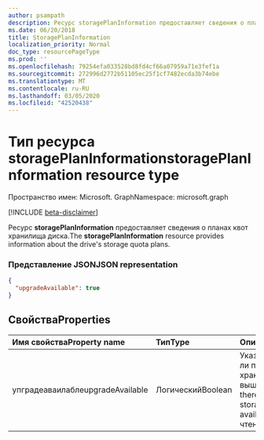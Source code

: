 ```yaml
---
author: psampath
description: Ресурс storagePlanInformation предоставляет сведения о планах квот хранилища диска.
ms.date: 06/20/2018
title: StoragePlanInformation
localization_priority: Normal
doc_type: resourcePageType
ms.prod: ''
ms.openlocfilehash: 79254efa033528bd8fd4cf66a07959a71e3fef1a
ms.sourcegitcommit: 272996d2772b51105ec25f1cf7482ecda3b74ebe
ms.translationtype: MT
ms.contentlocale: ru-RU
ms.lasthandoff: 03/05/2020
ms.locfileid: "42520438"
---
```

# <a name="storageplaninformation-resource-type"></a><span data-ttu-id="b5775-103">Тип ресурса storagePlanInformation</span><span class="sxs-lookup"><span data-stu-id="b5775-103">storagePlanInformation resource type</span></span>

<span data-ttu-id="b5775-104">Пространство имен: Microsoft. Graph</span><span class="sxs-lookup"><span data-stu-id="b5775-104">Namespace: microsoft.graph</span></span>

[!INCLUDE [beta-disclaimer](../../includes/beta-disclaimer.md)]

<span data-ttu-id="b5775-105">Ресурс **storagePlanInformation** предоставляет сведения о планах квот хранилища диска.</span><span class="sxs-lookup"><span data-stu-id="b5775-105">The **storagePlanInformation** resource provides information about the drive's storage quota plans.</span></span>

### <a name="json-representation"></a><span data-ttu-id="b5775-106">Представление JSON</span><span class="sxs-lookup"><span data-stu-id="b5775-106">JSON representation</span></span>

<!-- {
  "blockType": "resource",
  "optionalProperties": [ ],
   "@odata.type": "microsoft.graph.storagePlanInformation",
} -->

```json
{
  "upgradeAvailable": true
}

```
## <a name="properties"></a><span data-ttu-id="b5775-107">Свойства</span><span class="sxs-lookup"><span data-stu-id="b5775-107">Properties</span></span>

| <span data-ttu-id="b5775-108">Имя свойства</span><span class="sxs-lookup"><span data-stu-id="b5775-108">Property name</span></span>     | <span data-ttu-id="b5775-109">Тип</span><span class="sxs-lookup"><span data-stu-id="b5775-109">Type</span></span>      | <span data-ttu-id="b5775-110">Описание</span><span class="sxs-lookup"><span data-stu-id="b5775-110">Description</span></span>                                                             |
|:------------------|:----------|:----------------------------------------------------------------------- |
| <span data-ttu-id="b5775-111">упградеаваилабле</span><span class="sxs-lookup"><span data-stu-id="b5775-111">upgradeAvailable</span></span>  | <span data-ttu-id="b5775-112">Логический</span><span class="sxs-lookup"><span data-stu-id="b5775-112">Boolean</span></span>   | <span data-ttu-id="b5775-113">Указывает, доступны ли планы квоты хранилища выше.</span><span class="sxs-lookup"><span data-stu-id="b5775-113">Indicates if there are higher storage quota plans available.</span></span> <span data-ttu-id="b5775-114">Только для чтения.</span><span class="sxs-lookup"><span data-stu-id="b5775-114">Read-only.</span></span> |


<!--
{
  "type": "#page.annotation",
  "description": "storagePlanInformation resource contains information about storage quota plans that make up the drive's storage space quota.",
  "keywords": "quota,plans,upgradeAvailable",
  "section": "documentation",
  "tocPath": "Resources/StoragePlanInformation",
  "suppressions": []
}
-->

